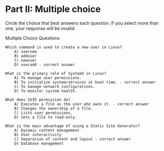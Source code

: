 # Part II: Multiple choice

Circle the choice that best answers each question. If you select more than one, your response will be invalid.

Multiple Choice Questions

    Which command is used to create a new user in Linux?
        A) usernew
        B) adduser
        C) newuser
        D) useradd - correct answer

    What is the primary role of Systemd in Linux?
        A) To manage user permissions.
        B) To initialize system/services at boot time. - correct answer
        C) To manage network configurations.
        D) To monitor system health.

    What does SUID permission do?
        A) Executes a file as the user who owns it. - correct answer
        B) Changes the ownership of a file.
        C) Lists user permissions.
        D) Sets a file to read-only.

    What is the main advantage of using a Static Site Generator?
        A) Dynamic content management
        B) User interactivity
        C) Separation of content and layout - correct answer
        D) Database management
